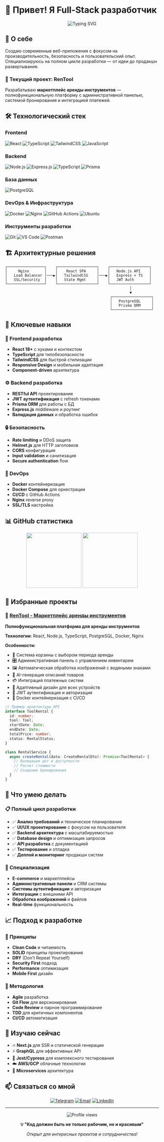 # 👋 Привет! Я Full-Stack разработчик

<div align="center">
  <img src="https://readme-typing-svg.herokuapp.com?font=Fira+Code&pause=1000&color=2196F3&center=true&vCenter=true&width=435&lines=Full-Stack+Developer;React+%2B+Node.js+Expert;TypeScript+Enthusiast;DevOps+Engineer" alt="Typing SVG" />
</div>

## 🚀 О себе

Создаю современные веб-приложения с фокусом на производительность, безопасность и пользовательский опыт. Специализируюсь на полном цикле разработки — от идеи до продакшн развертывания.

### 🎯 Текущий проект: RenTool
Разрабатываю **маркетплейс аренды инструментов** — полнофункциональную платформу с административной панелью, системой бронирования и интеграцией платежей.

## 🛠️ Технологический стек

### Frontend
![React](https://img.shields.io/badge/React-20232A?style=for-the-badge&logo=react&logoColor=61DAFB)
![TypeScript](https://img.shields.io/badge/TypeScript-007ACC?style=for-the-badge&logo=typescript&logoColor=white)
![TailwindCSS](https://img.shields.io/badge/Tailwind_CSS-38B2AC?style=for-the-badge&logo=tailwind-css&logoColor=white)
![JavaScript](https://img.shields.io/badge/JavaScript-F7DF1E?style=for-the-badge&logo=javascript&logoColor=black)

### Backend
![Node.js](https://img.shields.io/badge/Node.js-43853D?style=for-the-badge&logo=node.js&logoColor=white)
![Express.js](https://img.shields.io/badge/Express.js-404D59?style=for-the-badge)
![TypeScript](https://img.shields.io/badge/TypeScript-007ACC?style=for-the-badge&logo=typescript&logoColor=white)
![Prisma](https://img.shields.io/badge/Prisma-3982CE?style=for-the-badge&logo=Prisma&logoColor=white)

### База данных
![PostgreSQL](https://img.shields.io/badge/PostgreSQL-316192?style=for-the-badge&logo=postgresql&logoColor=white)

### DevOps & Инфраструктура
![Docker](https://img.shields.io/badge/Docker-2496ED?style=for-the-badge&logo=docker&logoColor=white)
![Nginx](https://img.shields.io/badge/Nginx-009639?style=for-the-badge&logo=nginx&logoColor=white)
![GitHub Actions](https://img.shields.io/badge/GitHub_Actions-2088FF?style=for-the-badge&logo=github-actions&logoColor=white)
![Ubuntu](https://img.shields.io/badge/Ubuntu-E95420?style=for-the-badge&logo=ubuntu&logoColor=white)

### Инструменты разработки
![Git](https://img.shields.io/badge/Git-F05032?style=for-the-badge&logo=git&logoColor=white)
![VS Code](https://img.shields.io/badge/VS_Code-0078D4?style=for-the-badge&logo=visual%20studio%20code&logoColor=white)
![Postman](https://img.shields.io/badge/Postman-FF6C37?style=for-the-badge&logo=postman&logoColor=white)

## 🏗️ Архитектурные решения

```
┌─────────────────┐    ┌──────────────────┐    ┌──────────────────┐
│     Nginx       │    │    React SPA     │    │   Node.js API    │
│   Load Balancer │───▶│   TailwindCSS    │───▶│   Express + TS   │
│   SSL/Security  │    │   State Mgmt     │    │   JWT Auth       │
└─────────────────┘    └──────────────────┘    └──────────────────┘
                                                         │
                                                         ▼
                                                ┌──────────────────┐
                                                │   PostgreSQL     │
                                                │   Prisma ORM     │
                                                └──────────────────┘
```

## 💼 Ключевые навыки

### 🎨 Frontend разработка
- **React 18+** с хуками и контекстом
- **TypeScript** для типобезопасности
- **TailwindCSS** для быстрой стилизации
- **Responsive Design** и мобильная адаптация
- **Component-driven** архитектура

### ⚙️ Backend разработка
- **RESTful API** проектирование
- **JWT аутентификация** с refresh токенами
- **Prisma ORM** для работы с БД
- **Express.js** middleware и роутинг
- **Валидация данных** и обработка ошибок

### 🔒 Безопасность
- **Rate limiting** и DDoS защита
- **Helmet.js** для HTTP заголовков
- **CORS** конфигурация
- **Input validation** и санитизация
- **Secure authentication** flow

### 🐳 DevOps
- **Docker** контейнеризация
- **Docker Compose** для оркестрации
- **CI/CD** с GitHub Actions
- **Nginx** reverse proxy
- **SSL/TLS** настройка

## 📊 GitHub статистика

<div align="center">
  <img height="180em" src="https://github-readme-stats.vercel.app/api?username=Tishk1n&show_icons=true&theme=tokyonight&include_all_commits=true&count_private=true"/>
  <img height="180em" src="https://github-readme-stats.vercel.app/api/top-langs/?username=Tishk1n&layout=compact&langs_count=7&theme=tokyonight"/>
</div>

## 🚀 Избранные проекты

### 🔧 [RenTool - Маркетплейс аренды инструментов](https://github.com/YOUR_USERNAME/rentool_mvp_landing)
**Полнофункциональная платформа для аренды инструментов**

**Технологии:** React, Node.js, TypeScript, PostgreSQL, Docker, Nginx

**Особенности:**
- 🛒 Система корзины с выбором периода аренды
- 🎛️ Административная панель с управлением инвентарем
- 🖼️ Автоматическая обработка изображений с водяными знаками
- 🤖 AI-генерация описаний товаров
- 💳 Интеграция платежных систем
- 📱 Адаптивный дизайн для всех устройств
- 🔐 JWT аутентификация и авторизация
- 🐳 Docker контейнеризация с CI/CD

```typescript
// Пример архитектуры API
interface ToolRental {
  id: number;
  tool: Tool;
  startDate: Date;
  endDate: Date;
  totalPrice: number;
  status: RentalStatus;
}

class RentalService {
  async createRental(data: CreateRentalDto): Promise<ToolRental> {
    // Валидация дат и доступности
    // Расчет стоимости
    // Создание бронирования
  }
}
```

## 🎯 Что умею делать

### 📋 Полный цикл разработки
- ✅ **Анализ требований** и техническое планирование
- ✅ **UI/UX проектирование** с фокусом на пользователя
- ✅ **Backend архитектура** с масштабируемостью
- ✅ **Database design** и оптимизация запросов
- ✅ **API разработка** с документацией
- ✅ **Тестирование** и отладка
- ✅ **Деплой и мониторинг** продакшн систем

### 🔧 Специализация
- **E-commerce** и маркетплейсы
- **Административные панели** и CRM системы
- **Системы аутентификации** и авторизации
- **Интеграции** с внешними API
- **Обработка изображений** и файлов
- **Real-time** функциональность

## 📈 Подход к разработке

### 🎯 Принципы
- **Clean Code** и читаемость
- **SOLID** принципы проектирования
- **DRY** (Don't Repeat Yourself)
- **Security First** подход
- **Performance** оптимизация
- **Mobile First** дизайн

### 🔄 Методология
- **Agile** разработка
- **Git Flow** для версионирования
- **Code Review** и парное программирование
- **TDD** для критичных компонентов
- **CI/CD** автоматизация

## 🌱 Изучаю сейчас

- 🔥 **Next.js** для SSR и статической генерации
- ⚡ **GraphQL** для эффективных API
- 🧪 **Jest/Cypress** для комплексного тестирования
- ☁️ **AWS/GCP** облачные технологии
- 🔄 **Microservices** архитектура

## 📫 Связаться со мной

<div align="center">

[![Telegram](https://img.shields.io/badge/Telegram-2CA5E0?style=for-the-badge&logo=telegram&logoColor=white)](https://t.me/YOUR_USERNAME)
[![Email](https://img.shields.io/badge/Email-D14836?style=for-the-badge&logo=gmail&logoColor=white)](mailto:your.email@example.com)
[![LinkedIn](https://img.shields.io/badge/LinkedIn-0077B5?style=for-the-badge&logo=linkedin&logoColor=white)](https://linkedin.com/in/YOUR_USERNAME)

</div>

---

<div align="center">
  <img src="https://komarev.com/ghpvc/?username=YOUR_USERNAME&color=blueviolet&style=flat-square&label=Profile+Views" alt="Profile views" />
</div>

<div align="center">
  
**💡 "Код должен быть не только рабочим, но и красивым"**

*Открыт для интересных проектов и сотрудничества!*

</div>
